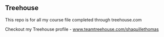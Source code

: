 ## Treehouse

This repo is for all my course file completed through treehouse.com

Checkout my Treehouse profile - www.teamtreehouse.com/shaquillethomas